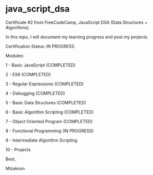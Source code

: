 # java_script_dsa

Certificate #2 from FreeCodeCamp, JavaScript DSA (Data Structures + Algorithms).

In this repo, I will document my learning progress and post my projects.

Certification Status: IN PROGRESS

Modules:

1 - Basic JavaScript (COMPLETED)

2 - ES6 (COMPLETED)

3 - Regular Expressions (COMPLETED)

4 - Debugging (COMPLETED)

5 - Basic Data Structures (COMPLETED)

6 - Basic Algorithm Scripting (COMPLETED)

7 - Object Oriented Program (COMPLETED)

8 - Functional Programming (IN PROGRESS)

9 - Intermediate Algorithm Scripting

10 - Projects

Best, 

Mizakson